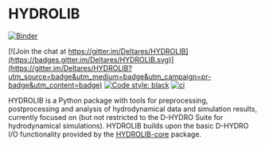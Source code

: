 # HYDROLIB


[![Binder](https://mybinder.org/badge_logo.svg)](https://mybinder.org/v2/gh/Deltares/HYDROLIB/binder/hkv?labpath=hydrolib%2Fnotebooks%2FHydrolib-DHydamo_usage_introduction.ipynb)

[![Join the chat at https://gitter.im/Deltares/HYDROLIB](https://badges.gitter.im/Deltares/HYDROLIB.svg)](https://gitter.im/Deltares/HYDROLIB?utm_source=badge&utm_medium=badge&utm_campaign=pr-badge&utm_content=badge)
[![Code style: black](https://img.shields.io/badge/code%20style-black-000000.svg)](https://github.com/psf/black)
[![ci](https://github.com/Deltares/HYDROLIB/actions/workflows/ci.yml/badge.svg)](https://github.com/Deltares/HYDROLIB/actions/workflows/ci.yml)

HYDROLIB is a Python package with tools for preprocessing, postprocessing and analysis of hydrodynamical data and simulation results, currently focused on (but not restricted to the D-HYDRO Suite for hydrodynamical simulations).
HYDROLIB builds upon the basic D-HYDRO I/O functionality provided by the [HYDROLIB-core](https://github.com/Deltares/HYDROLIB-core) package.
